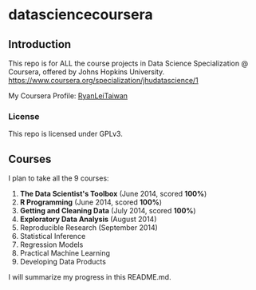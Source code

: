 datasciencecoursera
===================

## Introduction
This repo is for ALL the course projects in Data Science Specialization @ Coursera, offered by Johns Hopkins University.
https://www.coursera.org/specialization/jhudatascience/1

My Coursera Profile: [RyanLeiTaiwan](https://www.coursera.org/user/i/f5a617a5122f65d7569968c21d0943e6)

### License
This repo is licensed under GPLv3.

## Courses
I plan to take all the 9 courses:

1. **The Data Scientist's Toolbox** (June 2014, scored **100%**)
2. **R Programming** (June 2014, scored **100%**)
3. **Getting and Cleaning Data** (July 2014, scored **100%**)
4. **Exploratory Data Analysis** (August 2014)
5. Reproducible Research (September 2014)
6. Statistical Inference
7. Regression Models
8. Practical Machine Learning
9. Developing Data Products

I will summarize my progress in this README.md.
